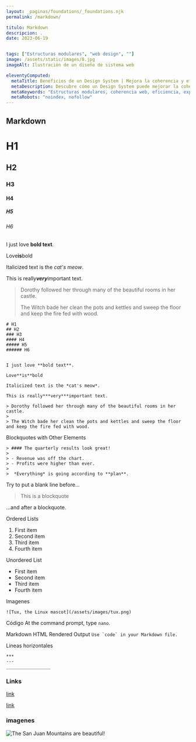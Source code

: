 ```yaml
---
layout: _paginas/foundations/_foundations.njk
permalink: /markdown/

titulo: Markdown
descripcion: .
date: 2023-06-19


tags: ["Estructuras modulares", "web design", ""]
image: /assets/static/images/8.jpg
imageAlt: Ilustración de un diseño de sistema web

eleventyComputed:
  metaTitle: Beneficios de un Design System | Mejora la coherencia y eficiencia de tu web
  metaDescription: Descubre cómo un Design System puede mejorar la coherencia y eficiencia de tu sitio web. Obtén más clics y mejora la experiencia de usuario. 💡 ¡Conoce los beneficios ahora!
  metaKeywords: "Estructuras modulares, coherencia web, eficiencia, experiencia de usuario"
  metaRobots: "noindex, nofollow"
---
```




## Markdown


# H1
## H2
### H3
#### H4
##### H5
###### H6


I just love **bold text**.

Love**is**bold	

Italicized text is the *cat's meow*.

This is really***very***important text.	

> Dorothy followed her through many of the beautiful rooms in her castle.
>
> The Witch bade her clean the pots and kettles and sweep the floor and keep the fire fed with wood.


```
# H1
## H2
### H3
#### H4
##### H5
###### H6


I just love **bold text**.

Love**is**bold	

Italicized text is the *cat's meow*.

This is really***very***important text.	

> Dorothy followed her through many of the beautiful rooms in her castle.
>
> The Witch bade her clean the pots and kettles and sweep the floor and keep the fire fed with wood.
```

Blockquotes with Other Elements

```
> #### The quarterly results look great!
>
> - Revenue was off the chart.
> - Profits were higher than ever.
>
>  *Everything* is going according to **plan**.
```


Try to put a blank line before...

> This is a blockquote

...and after a blockquote.


Ordered Lists

1. First item
2. Second item
3. Third item
4. Fourth item


Unordered List 

- First item
- Second item
- Third item
- Fourth item


Imagenes

    ![Tux, the Linux mascot](/assets/images/tux.png)

Código
    At the command prompt, type `nano`.

Markdown	HTML	Rendered Output
``Use `code` in your Markdown file.``

Lineas horizontales
```
***
---
_________________
```

### Links

[link](https://www.example.com/my%20great%20page)

<a href="https://www.example.com/my great page">link</a>


### imagenes

![The San Juan Mountains are beautiful!](/assets/images/san-juan-mountains.jpg "San Juan Mountains")
